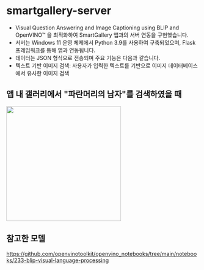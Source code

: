 # smartgallery-server
- Visual Question Answering and Image Captioning using BLIP and OpenVINO™ 을 최적화하여 SmartGallery 앱과의 서버 연동을 구현했습니다. 
- 서버는 Windows 11 운영 체제에서 Python 3.9를 사용하여 구축되었으며, Flask 프레임워크를 통해 앱과 연동됩니다.
- 데이터는 JSON 형식으로 전송되며 주요 기능은 다음과 같습니다.  
- 텍스트 기반 이미지 검색: 사용자가 입력한 텍스트를 기반으로 이미지 데이터베이스에서 유사한 이미지 검색

## 앱 내 갤러리에서 "파란머리의 남자"를 검색하였을 때
<img src="https://github.com/vinonovi/smartgallery-server/assets/71699054/2f0b5021-be96-4aa3-ab65-d444fcc283c9" width="300">

## 참고한 모델
https://github.com/openvinotoolkit/openvino_notebooks/tree/main/notebooks/233-blip-visual-language-processing
